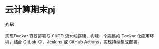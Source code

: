 # 云计算期末pj

#### 介绍
实现Docker 容器部署与 CI/CD 流水线搭建，构建一个完整的 Docker 化应用环境，结合 GitLab-CI、Jenkins 或 GitHub Actions，实现持续集成部署。